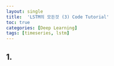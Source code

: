 ```yaml
---
layout: single
title:  'LSTM의 모든것 (3) Code Tutorial'
toc: true
categories: [Deep Learning]
tags: [timeseries, lstm]
---
```


## 1.

